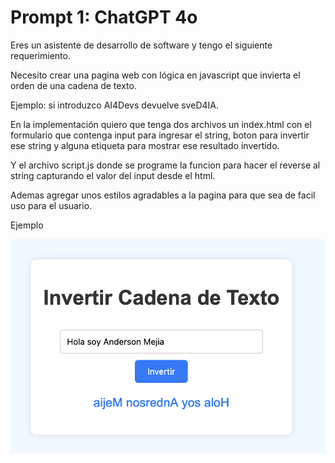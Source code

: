 # Prompt 1: ChatGPT 4o

Eres un asistente de desarrollo de software y tengo el siguiente requerimiento.

Necesito crear una pagina web con lógica en javascript que invierta el orden de una cadena de texto.

Ejemplo: si introduzco AI4Devs devuelve sveD4IA.

En la implementación quiero que tenga dos archivos un index.html con el formulario que contenga input para ingresar el string, boton para invertir ese string y alguna etiqueta para mostrar ese resultado invertido.

Y el archivo script.js donde se programe la funcion para hacer el reverse al string capturando el valor del input desde el html.

Ademas agregar unos estilos agradables a la pagina para que sea de facil uso para el usuario.

Ejemplo

![Ejemplo de uso](image/ejemplo.png)
